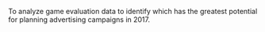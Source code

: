 To analyze game evaluation data to identify which has the greatest potential for planning advertising campaigns in 2017.
